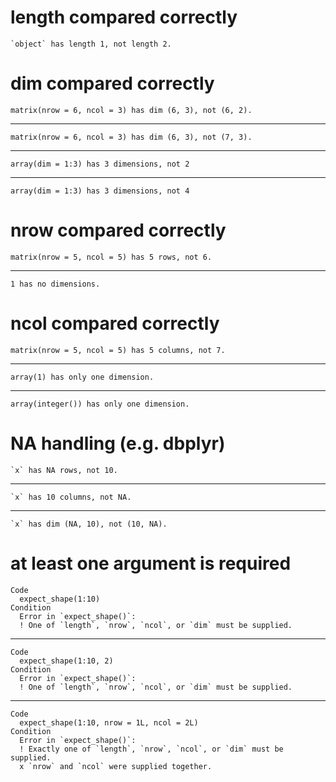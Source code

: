 # length compared correctly

    `object` has length 1, not length 2.

# dim compared correctly

    matrix(nrow = 6, ncol = 3) has dim (6, 3), not (6, 2).

---

    matrix(nrow = 6, ncol = 3) has dim (6, 3), not (7, 3).

---

    array(dim = 1:3) has 3 dimensions, not 2

---

    array(dim = 1:3) has 3 dimensions, not 4

# nrow compared correctly

    matrix(nrow = 5, ncol = 5) has 5 rows, not 6.

---

    1 has no dimensions.

# ncol compared correctly

    matrix(nrow = 5, ncol = 5) has 5 columns, not 7.

---

    array(1) has only one dimension.

---

    array(integer()) has only one dimension.

# NA handling (e.g. dbplyr)

    `x` has NA rows, not 10.

---

    `x` has 10 columns, not NA.

---

    `x` has dim (NA, 10), not (10, NA).

# at least one argument is required

    Code
      expect_shape(1:10)
    Condition
      Error in `expect_shape()`:
      ! One of `length`, `nrow`, `ncol`, or `dim` must be supplied.

---

    Code
      expect_shape(1:10, 2)
    Condition
      Error in `expect_shape()`:
      ! One of `length`, `nrow`, `ncol`, or `dim` must be supplied.

---

    Code
      expect_shape(1:10, nrow = 1L, ncol = 2L)
    Condition
      Error in `expect_shape()`:
      ! Exactly one of `length`, `nrow`, `ncol`, or `dim` must be supplied.
      x `nrow` and `ncol` were supplied together.

